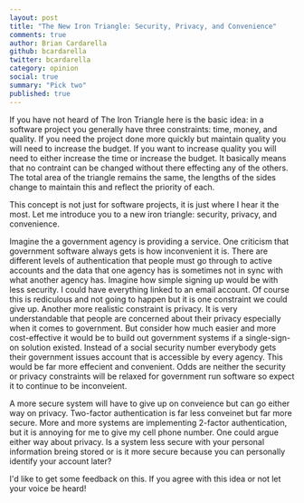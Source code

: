 ```yaml
---
layout: post
title: "The New Iron Triangle: Security, Privacy, and Convenience"
comments: true
author: Brian Cardarella
github: bcardarella
twitter: bcardarella
category: opinion
social: true
summary: "Pick two"
published: true
---
```


If you have not heard of The Iron Triangle here is the basic idea: in a
software project you generally have three constraints: time, money, and
quality. If you need the project done more quickly but maintain quality you will need to
increase the budget. If you want to increase quality you will need to
either increase the time or increase the budget. It basically means that
no contraint can be changed without there effecting any of the others.
The total area of the triangle remains the same, the lengths of the
sides change to maintain this and reflect the priority of each.

This concept is not just for software projects, it is just where I hear
it the most. Let me introduce you to a new iron triangle: security,
privacy, and convenience.

Imagine the a government agency is providing a service. One criticism
that government software always gets is how inconvenient it is. There
are different levels of authentication that people must go through to
active accounts and the data that one agency has is sometimes not in
sync with what another agency has. Imagine how simple signing up would
be with less security. I could have everything linked to an email
account. Of course this is rediculous and not going to happen but it is
one constraint we could give up. Another more realistic constraint is
privacy. It is very understandable that people are concerned about their
privacy especially when it comes to government. But consider how much
easier and more cost-effective it would be to build out government
systems if a single-sign-on solution existed. Instead of a social
security number everybody gets their government issues account that is
accessible by every agency. This would be far more effecient and
convenient. Odds are neither the security or privacy constraints will be
relaxed for government run software so expect it to continue to be
inconveient.

A more secure system will have to give up on conveience but can go
either way on privacy. Two-factor authentication is far less conveinet
but far more secure. More and more systems are implementing 2-factor
authentication, but it is annoying for me to give my cell phone number.
One could argue either way about privacy. Is a system less secure with
your personal information breing stored or is it more secure because you
can personally identify your account later?

I'd like to get some feedback on this. If you agree with this idea or
not let your voice be heard!
